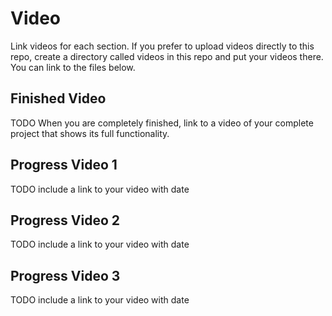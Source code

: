 # Video

Link videos for each section. If you prefer to upload videos directly to this repo, create a directory called videos in this repo and put your videos there. You can link to the files below.

## Finished Video

TODO When you are completely finished, link to a video of your complete project that shows its full functionality.

## Progress Video 1

TODO include a link to your video with date

## Progress Video 2

TODO include a link to your video with date

## Progress Video 3

TODO include a link to your video with date
